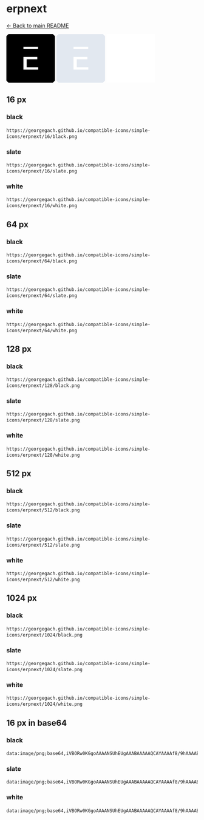 # erpnext

[← Back to main README](../../README.md)


<img src="./128/black.png" width="128" alt="erpnext black icon" />
<img src="./128/slate.png" width="128" alt="erpnext slate icon" />
<img src="./128/white.png" width="128" alt="erpnext white icon" />

## 16 px

### black
```
https://georgegach.github.io/compatible-icons/simple-icons/erpnext/16/black.png
```

### slate
```
https://georgegach.github.io/compatible-icons/simple-icons/erpnext/16/slate.png
```

### white
```
https://georgegach.github.io/compatible-icons/simple-icons/erpnext/16/white.png
```

## 64 px

### black
```
https://georgegach.github.io/compatible-icons/simple-icons/erpnext/64/black.png
```

### slate
```
https://georgegach.github.io/compatible-icons/simple-icons/erpnext/64/slate.png
```

### white
```
https://georgegach.github.io/compatible-icons/simple-icons/erpnext/64/white.png
```

## 128 px

### black
```
https://georgegach.github.io/compatible-icons/simple-icons/erpnext/128/black.png
```

### slate
```
https://georgegach.github.io/compatible-icons/simple-icons/erpnext/128/slate.png
```

### white
```
https://georgegach.github.io/compatible-icons/simple-icons/erpnext/128/white.png
```

## 512 px

### black
```
https://georgegach.github.io/compatible-icons/simple-icons/erpnext/512/black.png
```

### slate
```
https://georgegach.github.io/compatible-icons/simple-icons/erpnext/512/slate.png
```

### white
```
https://georgegach.github.io/compatible-icons/simple-icons/erpnext/512/white.png
```

## 1024 px

### black
```
https://georgegach.github.io/compatible-icons/simple-icons/erpnext/1024/black.png
```

### slate
```
https://georgegach.github.io/compatible-icons/simple-icons/erpnext/1024/slate.png
```

### white
```
https://georgegach.github.io/compatible-icons/simple-icons/erpnext/1024/white.png
```

## 16 px in base64

### black
```
data:image/png;base64,iVBORw0KGgoAAAANSUhEUgAAABAAAAAQCAYAAAAf8/9hAAAABmJLR0QA/wD/AP+gvaeTAAAApUlEQVQ4jaXRPQrCQBiE4SdBBUHtBL2Dp7DwJPbWOYiNZ7HVC8TGA1hpZQpRES2MICHR/Aws7M7O97LDwhZnPCuuMzZBuumrpyRIabXVKiLjnpMdlAXsEWW8CNNssKjCCdeM18GwLKC0iiocsM54M4zLAnZYYYlH6rWrvIB338mfzM/LG464pOeuChVG6GHx5c3zAI1/IWwy/AEkDeaTEHFNSIL4BZi8KlBlKZWEAAAAAElFTkSuQmCC
```

### slate
```
data:image/png;base64,iVBORw0KGgoAAAANSUhEUgAAABAAAAAQCAYAAAAf8/9hAAAABmJLR0QA/wD/AP+gvaeTAAAA4ElEQVQ4jaWRMUoDURiEv/kThUBiZUDvkFOk8CTprXMQG89i7QXWxtYgRAwk+ApRyRuLRdHNE3bXKT9mhvnf0+ppd4s9M5rQQcIJRaXVevvSNfwl4xR9w/UKTYblZpLMR4MNJU6a3mKB4N7B8icLWNrMD7wP650L0zYmvzXYsWHaaoHxKajByioWIB7JvvnN4gJ83q4A7nIMrgfOVxZ7ANlHpRV/FRDeT5FmuPZ0OwGQ493kZ9BrTTwCtTtB5izjMdbl96KIhX34BsVv7KL4TxgghFPfsHEKFJV7lBinUFSfpLha08SEuygAAAAASUVORK5CYII=
```

### white
```
data:image/png;base64,iVBORw0KGgoAAAANSUhEUgAAABAAAAAQCAYAAAAf8/9hAAAABmJLR0QA/wD/AP+gvaeTAAAArElEQVQ4jaXRvW0CYRCE4eeQsYSEyZBMD1RBQCXkxFcICbUQ08CRuAAiE3EBAoSWwBihEwf3s9nON/PqG20SEWuM8aXe5MiSiNg3CN8hSUREwzD4KCPj/MQ7qAr4QVrQUkyKxrIKOxwL2ieGVQGVp6zCFquCNsWoKmCDJRa43LRunR/w13f8xvPy8YRfHG57T40K3+hj/qDNngFaX6HTJvwPyFvk8w6yhpAc2RXsKy+haX5PsgAAAABJRU5ErkJggg==
```

